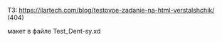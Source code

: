 ТЗ: https://ilartech.com/blog/testovoe-zadanie-na-html-verstalshchik/ (404)

макет в файле Test_Dent-sy.xd
